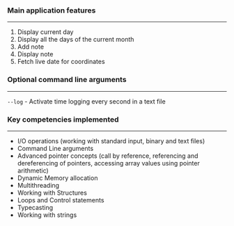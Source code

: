 ### Main application features
***
1. Display current day
2. Display all the days of the current month
3. Add note
4. Display note
5. Fetch live date for coordinates

### Optional command line arguments
***
```--log``` - Activate time logging every second in a text file

### Key competencies implemented
***
- I/O operations (working with standard input, binary and text files)
- Command Line arguments
- Advanced pointer concepts (call by reference, referencing and dereferencing of pointers, accessing array values using pointer arithmetic)
- Dynamic Memory allocation
- Multithreading 
- Working with Structures
- Loops and Control statements
- Typecasting
- Working with strings
